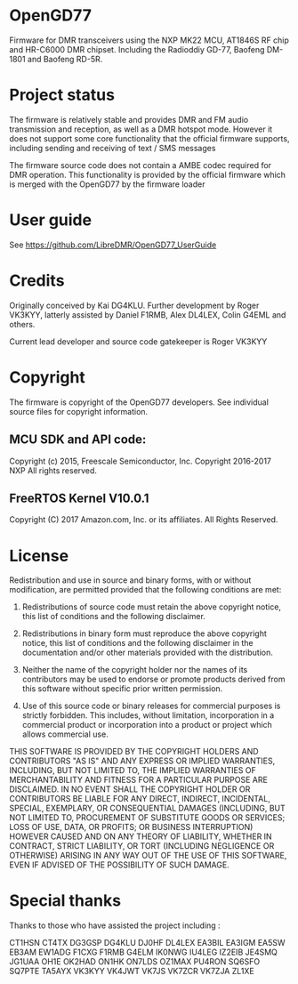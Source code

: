 # OpenGD77
Firmware for DMR transceivers using the NXP MK22 MCU, AT1846S RF chip and HR-C6000 DMR chipset. Including the Radioddiy GD-77, Baofeng DM-1801 and Baofeng RD-5R.

# Project status

The firmware is relatively stable and provides DMR and FM audio transmission and reception, as well as a DMR hotspot mode.
However it does not support some core functionality that the official firmware supports, including sending and receiving of text / SMS messages

The firmware source code does not contain a AMBE codec required for DMR operation.
This functionality is provided by the official firmware which is merged with the OpenGD77 by the firmware loader


# User guide

See https://github.com/LibreDMR/OpenGD77_UserGuide


# Credits
Originally conceived by Kai DG4KLU.
Further development by Roger VK3KYY, latterly assisted by Daniel F1RMB, Alex DL4LEX, Colin G4EML and others.

Current lead developer and source code gatekeeper is Roger VK3KYY


# Copyright

 The firmware is copyright of the OpenGD77 developers. See individual source files for copyright information.

## MCU SDK and API code:   
   Copyright (c) 2015, Freescale Semiconductor, Inc.
   Copyright 2016-2017 NXP
   All rights reserved.
   
## FreeRTOS Kernel V10.0.1
   Copyright (C) 2017 Amazon.com, Inc. or its affiliates.  All Rights Reserved.


# License

Redistribution and use in source and binary forms, with or without modification, are permitted provided that the following conditions
are met:

1. Redistributions of source code must retain the above copyright notice, this list of conditions and the following disclaimer.

2. Redistributions in binary form must reproduce the above copyright notice, this list of conditions and the following disclaimer
   in the documentation and/or other materials provided with the distribution.

3. Neither the name of the copyright holder nor the names of its contributors may be used to endorse or promote products derived
   from this software without specific prior written permission.

4. Use of this source code or binary releases for commercial purposes is strictly forbidden. This includes, without limitation,
   incorporation in a commercial product or incorporation into a product or project which allows commercial use.

THIS SOFTWARE IS PROVIDED BY THE COPYRIGHT HOLDERS AND CONTRIBUTORS "AS IS" AND ANY EXPRESS OR IMPLIED WARRANTIES, INCLUDING, BUT NOT
LIMITED TO, THE IMPLIED WARRANTIES OF MERCHANTABILITY AND FITNESS FOR A PARTICULAR PURPOSE ARE DISCLAIMED. IN NO EVENT SHALL THE COPYRIGHT
HOLDER OR CONTRIBUTORS BE LIABLE FOR ANY DIRECT, INDIRECT, INCIDENTAL, SPECIAL, EXEMPLARY, OR CONSEQUENTIAL DAMAGES (INCLUDING, BUT NOT
LIMITED TO, PROCUREMENT OF SUBSTITUTE GOODS OR SERVICES; LOSS OF USE, DATA, OR PROFITS; OR BUSINESS INTERRUPTION) HOWEVER CAUSED AND ON
ANY THEORY OF LIABILITY, WHETHER IN CONTRACT, STRICT LIABILITY, OR TORT (INCLUDING NEGLIGENCE OR OTHERWISE) ARISING IN ANY WAY OUT OF THE
USE OF THIS SOFTWARE, EVEN IF ADVISED OF THE POSSIBILITY OF SUCH DAMAGE.


# Special thanks

Thanks to those who have assisted the project including :

CT1HSN
CT4TX 
DG3GSP
DG4KLU
DJ0HF
DL4LEX
EA3BIL
EA3IGM
EA5SW
EB3AM
EW1ADG
F1CXG
F1RMB
G4ELM
IK0NWG
IU4LEG
IZ2EIB
JE4SMQ
JG1UAA
OH1E
OK2HAD
ON1HK
ON7LDS
OZ1MAX
PU4RON
SQ6SFO
SQ7PTE
TA5AYX
VK3KYY
VK4JWT
VK7JS
VK7ZCR
VK7ZJA
ZL1XE